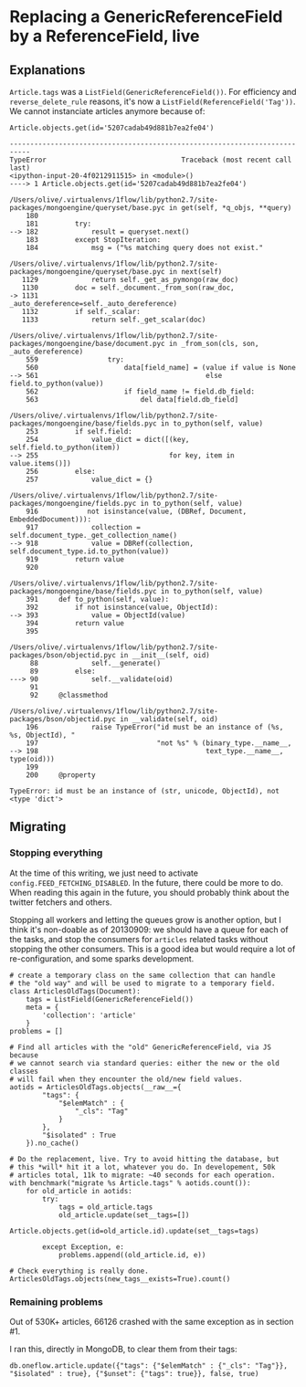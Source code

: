 
# Replacing a GenericReferenceField by a ReferenceField, live

## Explanations

`Article.tags` was a `ListField(GenericReferenceField())`. For efficiency and `reverse_delete_rule` reasons, it's now a `ListField(ReferenceField('Tag'))`. We cannot instanciate articles anymore because of:

    Article.objects.get(id='5207cadab49d881b7ea2fe04')

    ---------------------------------------------------------------------------
    TypeError                                 Traceback (most recent call last)
    <ipython-input-20-4f0212911515> in <module>()
    ----> 1 Article.objects.get(id='5207cadab49d881b7ea2fe04')

    /Users/olive/.virtualenvs/1flow/lib/python2.7/site-packages/mongoengine/queryset/base.pyc in get(self, *q_objs, **query)
        180
        181         try:
    --> 182             result = queryset.next()
        183         except StopIteration:
        184             msg = ("%s matching query does not exist."

    /Users/olive/.virtualenvs/1flow/lib/python2.7/site-packages/mongoengine/queryset/base.pyc in next(self)
       1129             return self._get_as_pymongo(raw_doc)
       1130         doc = self._document._from_son(raw_doc,
    -> 1131                                        _auto_dereference=self._auto_dereference)
       1132         if self._scalar:
       1133             return self._get_scalar(doc)

    /Users/olive/.virtualenvs/1flow/lib/python2.7/site-packages/mongoengine/base/document.pyc in _from_son(cls, son, _auto_dereference)
        559                 try:
        560                     data[field_name] = (value if value is None
    --> 561                                         else field.to_python(value))
        562                     if field_name != field.db_field:
        563                         del data[field.db_field]

    /Users/olive/.virtualenvs/1flow/lib/python2.7/site-packages/mongoengine/base/fields.pyc in to_python(self, value)
        253         if self.field:
        254             value_dict = dict([(key, self.field.to_python(item))
    --> 255                                for key, item in value.items()])
        256         else:
        257             value_dict = {}

    /Users/olive/.virtualenvs/1flow/lib/python2.7/site-packages/mongoengine/fields.pyc in to_python(self, value)
        916            not isinstance(value, (DBRef, Document, EmbeddedDocument))):
        917             collection = self.document_type._get_collection_name()
    --> 918             value = DBRef(collection, self.document_type.id.to_python(value))
        919         return value
        920

    /Users/olive/.virtualenvs/1flow/lib/python2.7/site-packages/mongoengine/base/fields.pyc in to_python(self, value)
        391     def to_python(self, value):
        392         if not isinstance(value, ObjectId):
    --> 393             value = ObjectId(value)
        394         return value
        395

    /Users/olive/.virtualenvs/1flow/lib/python2.7/site-packages/bson/objectid.pyc in __init__(self, oid)
         88             self.__generate()
         89         else:
    ---> 90             self.__validate(oid)
         91
         92     @classmethod

    /Users/olive/.virtualenvs/1flow/lib/python2.7/site-packages/bson/objectid.pyc in __validate(self, oid)
        196             raise TypeError("id must be an instance of (%s, %s, ObjectId), "
        197                             "not %s" % (binary_type.__name__,
    --> 198                                         text_type.__name__, type(oid)))
        199
        200     @property

    TypeError: id must be an instance of (str, unicode, ObjectId), not <type 'dict'>

## Migrating

### Stopping everything

At the time of this writing, we just need to activate `config.FEED_FETCHING_DISABLED`. In the future, there could be more to do. When reading this again in the future, you should probably think about the twitter fetchers and others.

Stopping all workers and letting the queues grow is another option, but I think it's non-doable as of 20130909: we should have a queue for each of the tasks, and stop the consumers for `articles` related tasks without stopping the other consumers. This is a good idea but would require a lot of re-configuration, and some sparks development.


    # create a temporary class on the same collection that can handle
    # the "old way" and will be used to migrate to a temporary field.
    class ArticlesOldTags(Document):
        tags = ListField(GenericReferenceField())
        meta = {
            'collection': 'article'
        }
    problems = []

    # Find all articles with the "old" GenericReferenceField, via JS because
    # we cannot search via standard queries: either the new or the old classes
    # will fail when they encounter the old/new field values.
    aotids = ArticlesOldTags.objects(__raw__={
            "tags": {
                "$elemMatch" : {
                    "_cls": "Tag"
                }
            },
            "$isolated" : True
        }).no_cache()

    # Do the replacement, live. Try to avoid hitting the database, but
    # this *will* hit it a lot, whatever you do. In developement, 50k
    # articles total, 11k to migrate: ~40 seconds for each operation.
    with benchmark("migrate %s Article.tags" % aotids.count()):
        for old_article in aotids:
            try:
                tags = old_article.tags
                old_article.update(set__tags=[])
                Article.objects.get(id=old_article.id).update(set__tags=tags)

            except Exception, e:
                problems.append((old_article.id, e))

    # Check everything is really done.
    ArticlesOldTags.objects(new_tags__exists=True).count()


### Remaining problems

Out of 530K+ articles, 66126 crashed with the same exception as in section #1.

I ran this, directly in MongoDB, to clear them from their tags:

    db.oneflow.article.update({"tags": {"$elemMatch" : {"_cls": "Tag"}}, "$isolated" : true}, {"$unset": {"tags": true}}, false, true)

